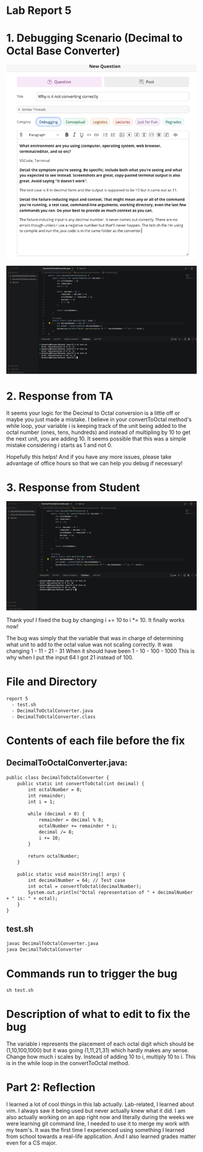 # Lab Report 5


# 1. Debugging Scenario (Decimal to Octal Base Converter)

![Image](complaint.jpg)

![Image](wrongcode.jpg)

# 2. Response from TA

It seems your logic for the Decimal to Octal conversion is a little off or maybe you just made a mistake. I believe in your convertToOctal method's while loop,
your variable i is keeping track of the unit being added to the octal number (ones, tens, hundreds) and instead of multipling by 10 to get the next unit,
you are adding 10. It seems possible that this was a simple mistake considering i starts as 1 and not 0.

Hopefully this helps! And if you have any more issues, please take advantage of office hours so that we can help you debug if necessary!

# 3. Response from Student

![Image](studentresponse.jpg)

Thank you! I fixed the bug by changing i += 10 to i \*= 10. It finally works now!

The bug was simply that the variable that was in charge of determining what unit to add to the octal value was not scaling correctly.
It was changing 1 - 11 - 21 - 31
When it should have been 1 - 10 - 100 - 1000
This is why when I put the input 64 I got 21 instead of 100.

# File and Directory
```
report 5
  - test.sh
  - DecimalToOctalConverter.java
  - DecimalToOctalConverter.class
  ```

# Contents of each file before the fix

## DecimalToOctalConverter.java:

```
public class DecimalToOctalConverter {
    public static int convertToOctal(int decimal) {
        int octalNumber = 0;
        int remainder;
        int i = 1;

        while (decimal > 0) { 
            remainder = decimal % 8;
            octalNumber += remainder * i;
            decimal /= 8;
            i += 10;
        }

        return octalNumber;
    }

    public static void main(String[] args) {
        int decimalNumber = 64; // Test case
        int octal = convertToOctal(decimalNumber);
        System.out.println("Octal representation of " + decimalNumber + " is: " + octal);
    }
}
```

## test.sh

```
javac DecimalToOctalConverter.java
java DecimalToOctalConverter
```
# Commands run to trigger the bug

```
sh test.sh
```

# Description of what to edit to fix the bug

The variable i represents the placement of each octal digit which should be (1,10,100,1000) but it was going (1,11,21,31) which hardly makes any sense.
Change how much i scales by. Instead of adding 10 to i, multiply 10 to i. This is in the while loop in the convertToOctal method.

# Part 2: Reflection

I learned a lot of cool things in this lab actually. Lab-related, I learned about vim. I always saw it being used but never actually knew what it did.
I am also actually working on an app right now and literally during the weeks we were learning git command line, I needed to use it to merge my work with
my team's. It was the first time I experienced using something I learned from school towards a real-life application. And I also learned grades matter even
for a CS major.
